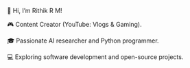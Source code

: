 👋 Hi, I’m Rithik R M!

🎮 Content Creator (YouTube: Vlogs & Gaming).

🎓 Passionate AI researcher and Python programmer.

💻 Exploring software development and open-source projects.

<!---
rithikrm21/rithikrm21 is a ✨ special ✨ repository because its `README.md` (this file) appears on your GitHub profile.
You can click the Preview link to take a look at your changes.
--->
